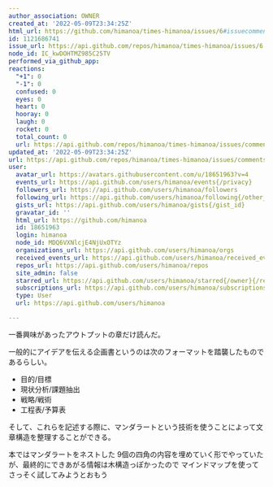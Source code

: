 ```yaml
---
author_association: OWNER
created_at: '2022-05-09T23:34:25Z'
html_url: https://github.com/himanoa/times-himanoa/issues/6#issuecomment-1121686741
id: 1121686741
issue_url: https://api.github.com/repos/himanoa/times-himanoa/issues/6
node_id: IC_kwDOHTMZ985C25TV
performed_via_github_app: 
reactions:
  "+1": 0
  "-1": 0
  confused: 0
  eyes: 0
  heart: 0
  hooray: 0
  laugh: 0
  rocket: 0
  total_count: 0
  url: https://api.github.com/repos/himanoa/times-himanoa/issues/comments/1121686741/reactions
updated_at: '2022-05-09T23:34:25Z'
url: https://api.github.com/repos/himanoa/times-himanoa/issues/comments/1121686741
user:
  avatar_url: https://avatars.githubusercontent.com/u/18651963?v=4
  events_url: https://api.github.com/users/himanoa/events{/privacy}
  followers_url: https://api.github.com/users/himanoa/followers
  following_url: https://api.github.com/users/himanoa/following{/other_user}
  gists_url: https://api.github.com/users/himanoa/gists{/gist_id}
  gravatar_id: ''
  html_url: https://github.com/himanoa
  id: 18651963
  login: himanoa
  node_id: MDQ6VXNlcjE4NjUxOTYz
  organizations_url: https://api.github.com/users/himanoa/orgs
  received_events_url: https://api.github.com/users/himanoa/received_events
  repos_url: https://api.github.com/users/himanoa/repos
  site_admin: false
  starred_url: https://api.github.com/users/himanoa/starred{/owner}{/repo}
  subscriptions_url: https://api.github.com/users/himanoa/subscriptions
  type: User
  url: https://api.github.com/users/himanoa

---
```

一番興味があったアウトプットの章だけ読んだ。

一般的にアイデアを伝える企画書というのは次のフォーマットを踏襲したものであるらしい。

- 目的/目標
- 現状分析/課題抽出
- 戦略/戦術
- 工程表/予算表

そして、これらを記述する際に、マンダラートという技術を使うことによって文章構造を整理することができる。

本ではマンダラートをネストした 9個の四角の内容を埋めていく形でやっていたが、最終的にできあがる情報は木構造っぽかったので マインドマップを使ってさっそく試してみようとおもう